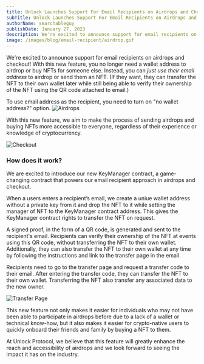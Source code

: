 ```yaml
---
title: Unlock Launches Support For Email Recipients on Airdrops and Checkout
subTitle: Unlock Launches Support For Email Recipients on Airdrops and Checkout
authorName: searchableguy
publishDate: January 27, 2023
description: We're excited to announce support for email recipients on airdrops and checkout
image: /images/blog/email-recipient/airdrop.gif
---
```


We're excited to announce support for email recipients on airdrops and checkout! With this new feature, you no longer need a wallet address to airdrop or buy NFTs for someone else. Instead, you can _just use their email address_ to airdrop or send them an NFT. (If they want, they can transfer the NFT to their own wallet later while still being able to verify their ownership of the NFT using the QR code attached to email.)

To use email address as the recipient, you need to turn on "no wallet address?" option.
![Airdrops](/images/blog/email-recipient/airdrop.gif)

With this new feature, we aim to make the process of sending airdrops and buying NFTs more accessible to everyone, regardless of their experience or knowledge of cryptocurrency.

![Checkout](/images/blog/email-recipient/checkout.png)

### How does it work?

We are excited to introduce our new KeyManager contract, a game-changing contract that powers our email recipient approach in airdrops and checkout.

When a users enters a recipient’s email, we create a uniue wallet address without a private key from it and drop the NFT to it while setting the manager of NFT to the KeyManager contract address. This gives the KeyManager contract rights to transfer the NFT on request.

A signed proof, in the form of a QR code, is generated and sent to the recipient's email. Recipients can verify their ownership of the NFT at events using this QR code, without transferring the NFT to their own wallet. Additionally, they can also transfer the NFT to their own wallet at any time by following the instructions and link to the transfer page in the email.

Recipients need to go to the transfer page and request a transfer code to their email. After entering the transfer code, they can transfer the NFT to their own wallet. Transferring the NFT also transfer any associated data to the new owner.

![Transfer Page](/images/blog/email-recipient/transfer.png)

This new feature not only makes it easier for individuals who may not have been able to participate in airdrops before due to a lack of a wallet or technical know-how, but it also makes it easier for crypto-native users to quickly onboard their friends and family by buying a NFT to them.

At Unlock Protocol, we believe that this feature will greatly enhance the reach and accessibility of airdrops and we look forward to seeing the impact it has on the industry.
